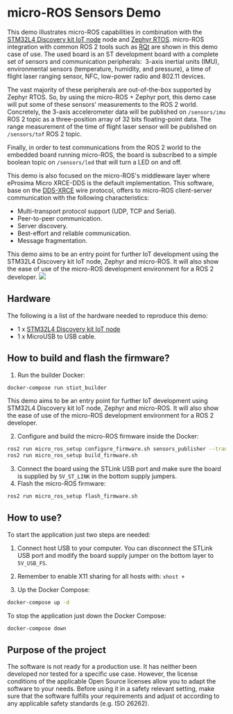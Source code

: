 # micro-ROS Sensors Demo

This demo illustrates micro-ROS capabilities in combination with the [STM32L4 Discovery kit IoT node](https://www.st.com/en/evaluation-tools/b-l475e-iot01a.html) node and [Zephyr RTOS](https://www.zephyrproject.org/).
micro-ROS integration with common ROS 2 tools such as [RQt](http://wiki.ros.org/rqt) are shown in this demo case of use. The used board is an ST development board with a complete set of sensors and communication peripherals:  3-axis inertial units (IMU), environmental sensors (temperature, humidity, and pressure), a time of flight laser ranging sensor, NFC, low-power radio and 802.11 devices.

The vast majority of these peripherals are out-of-the-box supported by Zephyr RTOS. So, by using the micro-ROS + Zephyr port, this demo case will put some of these sensors' measurements to the ROS 2 world. Concretely, the 3-axis accelerometer data will be published on `/sensors/imu` ROS 2 topic as a three-position array of 32 bits floating-point data. The range measurement of the time of flight laser sensor will be published on `/sensors/tof` ROS 2 topic. 

Finally, in order to test communications from the ROS 2 world to the embedded board running micro-ROS, the board is subscribed to a simple boolean topic on `/sensors/led` that will turn a LED on and off.

This demo is also focused on the micro-ROS's middleware layer where eProsima Micro XRCE-DDS is the default implementation. This software, base on the [DDS-XRCE](https://www.omg.org/spec/DDS-XRCE/About-DDS-XRCE/) wire protocol, offers to micro-ROS client-server communication with the following characteristics:

 * Multi-transport protocol support (UDP, TCP and Serial).
 * Peer-to-peer communication.
 * Server discovery.
 * Best-effort and reliable communication.
 * Message fragmentation.

This demo aims to be an entry point for further IoT development using the STM32L4 Discovery kit IoT node, Zephyr and micro-ROS. It will also show the ease of use of the micro-ROS development environment for a ROS 2 developer.
![](http://www.plantuml.com/plantuml/proxy?cache=no&src=https://raw.githubusercontent.com/micro-ROS/micro-ROS_sensors_demo/master/assets/diagrams/architecture.puml)

## Hardware

The following is a list of the hardware needed to reproduce this demo:

* 1 x [STM32L4 Discovery kit IoT node](https://www.st.com/en/evaluation-tools/b-l475e-iot01a.html)
* 1 x MicroUSB to USB cable.

## How to build and flash the firmware?

1. Run the builder Docker:
```bash
docker-compose run stiot_builder
```
This demo aims to be an entry point for further IoT development using STM32L4 Discovery kit IoT node, Zephyr and micro-ROS. It will also show the ease of use of the micro-ROS development environment for a ROS 2 developer.

2. Configure and build the micro-ROS firmware inside the Docker:
```bash
ros2 run micro_ros_setup configure_firmware.sh sensors_publisher --transport serial-usb
ros2 run micro_ros_setup build_firmware.sh 
```

3. Connect the board using the STLink USB port and make sure the board is supplied by `5V_ST_LINK` in the bottom supply jumpers.
4. Flash the micro-ROS firmware:
```bash
ros2 run micro_ros_setup flash_firmware.sh
```

## How to use?

To start the application just two steps are needed:

1. Connect host USB to your computer. You can disconnect the STLink USB port and modify the board supply jumper on the bottom layer to `5V_USB_FS`.

2. Remember to enable X11 sharing for all hosts with: `xhost +`

3. Up the Docker Compose:

```bash
docker-compose up -d
```

To stop the application just down the Docker Compose:

```bash
docker-compose down
```

## Purpose of the project

The software is not ready for a production use.
It has neither been developed nor tested for a specific use case.
However, the license conditions of the applicable Open Source licenses allow you to adapt the software to your needs.
Before using it in a safety relevant setting, make sure that the software fulfills your requirements and adjust ot according to any applicable safety standards (e.g. ISO 26262).
